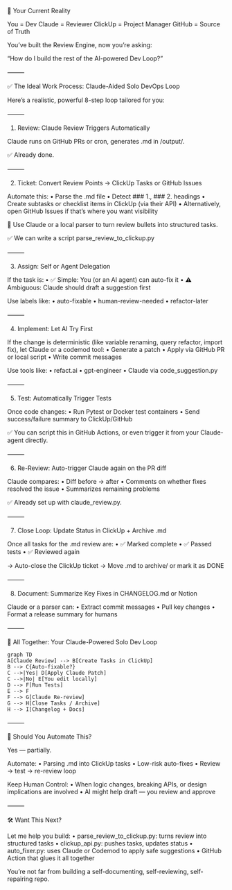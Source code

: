 🧠 Your Current Reality

You = Dev
Claude = Reviewer
ClickUp = Project Manager
GitHub = Source of Truth

You’ve built the Review Engine, now you’re asking:

“How do I build the rest of the AI-powered Dev Loop?”

⸻

✅ The Ideal Work Process: Claude-Aided Solo DevOps Loop

Here’s a realistic, powerful 8-step loop tailored for you:

⸻

1. Review: Claude Review Triggers Automatically

Claude runs on GitHub PRs or cron, generates .md in /output/.

✅ Already done.

⸻

2. Ticket: Convert Review Points → ClickUp Tasks or GitHub Issues

Automate this:
	•	Parse the .md file
	•	Detect ### 1., ### 2. headings
	•	Create subtasks or checklist items in ClickUp (via their API)
	•	Alternatively, open GitHub Issues if that’s where you want visibility

🧠 Use Claude or a local parser to turn review bullets into structured tasks.

✅ We can write a script parse_review_to_clickup.py

⸻

3. Assign: Self or Agent Delegation

If the task is:
	•	✅ Simple: You (or an AI agent) can auto-fix it
	•	⚠️ Ambiguous: Claude should draft a suggestion first

Use labels like:
	•	auto-fixable
	•	human-review-needed
	•	refactor-later

⸻

4. Implement: Let AI Try First

If the change is deterministic (like variable renaming, query refactor, import fix), let Claude or a codemod tool:
	•	Generate a patch
	•	Apply via GitHub PR or local script
	•	Write commit messages

Use tools like:
	•	refact.ai
	•	gpt-engineer
	•	Claude via code_suggestion.py

⸻

5. Test: Automatically Trigger Tests

Once code changes:
	•	Run Pytest or Docker test containers
	•	Send success/failure summary to ClickUp/GitHub

✅ You can script this in GitHub Actions, or even trigger it from your Claude-agent directly.

⸻

6. Re-Review: Auto-trigger Claude again on the PR diff

Claude compares:
	•	Diff before → after
	•	Comments on whether fixes resolved the issue
	•	Summarizes remaining problems

✅ Already set up with claude_review.py.

⸻

7. Close Loop: Update Status in ClickUp + Archive .md

Once all tasks for the .md review are:
	•	✅ Marked complete
	•	✅ Passed tests
	•	✅ Reviewed again

→ Auto-close the ClickUp ticket
→ Move .md to archive/ or mark it as DONE

⸻

8. Document: Summarize Key Fixes in CHANGELOG.md or Notion

Claude or a parser can:
	•	Extract commit messages
	•	Pull key changes
	•	Format a release summary for humans

⸻

🔁 All Together: Your Claude-Powered Solo Dev Loop

```Mermaid
graph TD
A[Claude Review] --> B[Create Tasks in ClickUp]
B --> C{Auto-fixable?}
C -->|Yes| D[Apply Claude Patch]
C -->|No| E[You edit locally]
D --> F[Run Tests]
E --> F
F --> G[Claude Re-review]
G --> H[Close Tasks / Archive]
H --> I[Changelog + Docs]
```

⸻

🧠 Should You Automate This?

Yes — partially.

Automate:
	•	Parsing .md into ClickUp tasks
	•	Low-risk auto-fixes
	•	Review → test → re-review loop

Keep Human Control:
	•	When logic changes, breaking APIs, or design implications are involved
	•	AI might help draft — you review and approve

⸻

🛠️ Want This Next?

Let me help you build:
	•	parse_review_to_clickup.py: turns review into structured tasks
	•	clickup_api.py: pushes tasks, updates status
	•	auto_fixer.py: uses Claude or Codemod to apply safe suggestions
	•	GitHub Action that glues it all together

You’re not far from building a self-documenting, self-reviewing, self-repairing repo.
